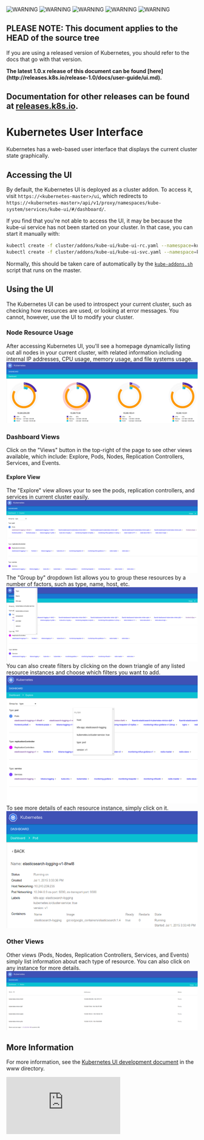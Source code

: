 <!-- BEGIN MUNGE: UNVERSIONED_WARNING -->

<!-- BEGIN STRIP_FOR_RELEASE -->

<img src="http://kubernetes.io/img/warning.png" alt="WARNING"
     width="25" height="25">
<img src="http://kubernetes.io/img/warning.png" alt="WARNING"
     width="25" height="25">
<img src="http://kubernetes.io/img/warning.png" alt="WARNING"
     width="25" height="25">
<img src="http://kubernetes.io/img/warning.png" alt="WARNING"
     width="25" height="25">
<img src="http://kubernetes.io/img/warning.png" alt="WARNING"
     width="25" height="25">

<h2>PLEASE NOTE: This document applies to the HEAD of the source tree</h2>

If you are using a released version of Kubernetes, you should
refer to the docs that go with that version.

<strong>
The latest 1.0.x release of this document can be found
[here](http://releases.k8s.io/release-1.0/docs/user-guide/ui.md).

Documentation for other releases can be found at
[releases.k8s.io](http://releases.k8s.io).
</strong>
--

<!-- END STRIP_FOR_RELEASE -->

<!-- END MUNGE: UNVERSIONED_WARNING -->
# Kubernetes User Interface
Kubernetes has a web-based user interface that displays the current cluster state graphically. 

## Accessing the UI
By default, the Kubernetes UI is deployed as a cluster addon. To access it, visit `https://<kubernetes-master>/ui`, which redirects to `https://<kubernetes-master>/api/v1/proxy/namespaces/kube-system/services/kube-ui/#/dashboard/`.

If you find that you're not able to access the UI, it may be because the kube-ui service has not been started on your cluster. In that case, you can start it manually with:
```sh
kubectl create -f cluster/addons/kube-ui/kube-ui-rc.yaml --namespace=kube-system
kubectl create -f cluster/addons/kube-ui/kube-ui-svc.yaml --namespace=kube-system
```
Normally, this should be taken care of automatically by the [`kube-addons.sh`](../../cluster/saltbase/salt/kube-addons/kube-addons.sh) script that runs on the master.

## Using the UI
The Kubernetes UI can be used to introspect your current cluster, such as checking how resources are used, or looking at error messages. You cannot, however, use the UI to modify your cluster. 

### Node Resource Usage 
After accessing Kubernetes UI, you'll see a homepage dynamically listing out all nodes in your current cluster, with related information including internal IP addresses, CPU usage, memory usage, and file systems usage. 
![kubernetes UI home page](k8s-ui-overview.png)

### Dashboard Views
Click on the "Views" button in the top-right of the page to see other views available, which include: Explore, Pods, Nodes, Replication Controllers, Services, and Events. 

#### Explore View 
The "Explore" view allows your to see the pods, replication controllers, and services in current cluster easily.  
![kubernetes UI Explore View](k8s-ui-explore.png)
The "Group by" dropdown list allows you to group these resources by a number of factors, such as type, name, host, etc.
![kubernetes UI Explore View - Group by](k8s-ui-explore-groupby.png)
You can also create filters by clicking on the down triangle of any listed resource instances and choose which filters you want to add.
![kubernetes UI Explore View - Filter](k8s-ui-explore-filter.png)
To see more details of each resource instance, simply click on it.  
![kubernetes UI - Pod](k8s-ui-explore-poddetail.png)

### Other Views
Other views (Pods, Nodes, Replication Controllers, Services, and Events) simply list information about each type of resource. You can also click on any instance for more details. 
![kubernetes UI - Nodes](k8s-ui-nodes.png)

## More Information 
For more information, see the [Kubernetes UI development document](../../www/README.md) in the www directory.


<!-- BEGIN MUNGE: GENERATED_ANALYTICS -->
[![Analytics](https://kubernetes-site.appspot.com/UA-36037335-10/GitHub/docs/user-guide/ui.md?pixel)]()
<!-- END MUNGE: GENERATED_ANALYTICS -->
